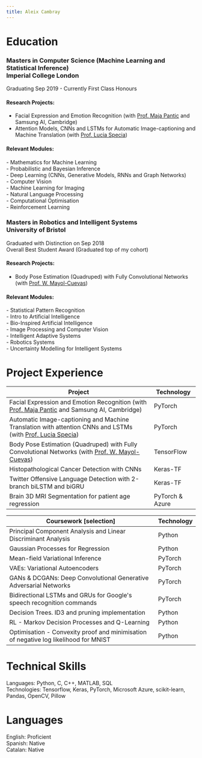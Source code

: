 ```yaml
---
title: Aleix Cambray
---
```


# Education
### Masters in Computer Science (Machine Learning and Statistical Inference) <br>Imperial College London
Graduating Sep 2019 - Currently First Class Honours
#### Research Projects:
* Facial Expression and Emotion Recognition (with [Prof. Maja Pantic](https://scholar.google.com/citations?user=ygpxbK8AAAAJ&hl=en) and Samsung AI, Cambridge)  
* Attention Models, CNNs and LSTMs for Automatic Image-captioning and Machine Translation (with [Prof. Lucia Specia](https://scholar.google.co.uk/citations?user=wVl_z8kAAAAJ&hl=en))

#### Relevant Modules:
\- Mathematics for Machine Learning  
\- Probabilistic and Bayesian Inference  
\- Deep Learning (CNNs, Generative Models, RNNs and Graph Networks)  
\- Computer Vision  
\- Machine Learning for Imaging  
\- Natural Language Processing  
\- Computational Optimisation  
\- Reinforcement Learning  

### Masters in Robotics and Intelligent Systems <br> University of Bristol
Graduated with Distinction on Sep 2018  
Overall Best Student Award (Graduated top of my cohort)

#### Research Projects:
* Body Pose Estimation (Quadruped) with Fully Convolutional Networks (with [Prof. W. Mayol-Cuevas](https://scholar.google.co.uk/citations?user=wzdFhjUAAAAJ&hl=en))

#### Relevant Modules:  
\- Statistical Pattern Recognition  
\- Intro to Artificial Intelligence  
\- Bio-Inspired Artificial Intelligence  
\- Image Processing and Computer Vision  
\- Intelligent Adaptive Systems  
\- Robotics Systems  
\- Uncertainty Modelling for Intelligent Systems  


# Project Experience

| Project       | Technology |
| ------------- | ------------- |
| Facial Expression and Emotion Recognition (with [Prof. Maja Pantic](https://scholar.google.com/citations?user=ygpxbK8AAAAJ&hl=en) and Samsung AI, Cambridge)  | PyTorch  |
| Automatic Image-captioning and Machine Translation with attention CNNs and LSTMs (with [Prof. Lucia Specia](https://scholar.google.co.uk/citations?user=wVl_z8kAAAAJ&hl=en))  | PyTorch  |
| Body Pose Estimation (Quadruped) with Fully Convolutional Networks (with [Prof. W. Mayol-Cuevas](https://scholar.google.co.uk/citations?user=wzdFhjUAAAAJ&hl=en)) | TensorFlow |
| Histopathological Cancer Detection with CNNs | Keras-TF |
| Twitter Offensive Language Detection with 2-branch biLSTM and biGRU | Keras-TF |
| Brain 3D MRI Segmentation for patient age regression | PyTorch & Azure |

| Coursework [selection]    | Technology |
| ------------- | ------------- |
| Principal Component Analysis and Linear Discriminant Analysis | Python |
| Gaussian Processes for Regression | Python |
| Mean-field Variational Inference | PyTorch |
| VAEs: Variational Autoencoders | PyTorch |
| GANs & DCGANs: Deep Convolutional Generative Adversarial Networks | PyTorch |
| Bidirectional LSTMs and GRUs for Google's speech recognition commands | PyTorch |
| Decision Trees. ID3 and pruning implementation | Python |
| RL - Markov Decision Processes and Q-Learning | Python |
| Optimisation - Convexity proof and minimisation of negative log likelihood for MNIST | Python |


<!--
* Facial Expression and Emotion Recognition (with [Prof. Maja Pantic](https://scholar.google.com/citations?user=ygpxbK8AAAAJ&hl=en) and Samsung AI, Cambridge) 
* Automatic Image-captioning and Machine Translation with attention CNNs and LSTMs (with [Prof. Lucia Specia](https://scholar.google.co.uk/citations?user=wVl_z8kAAAAJ&hl=en))
* Body Pose Estimation (Quadruped) with Fully Convolutional Networks
* Histopathological Cancer Detection with CNNs
* Twitter Offensive Language Detection with 2-branch biLSTM and biGRU
-->

# Technical Skills
Languages: Python, C, C++, MATLAB, SQL  
Technologies: Tensorflow, Keras, PyTorch, Microsoft Azure, scikit-learn, Pandas, OpenCV, Pillow
 
# Languages
English: Proficient  
Spanish: Native  
Catalan: Native  
